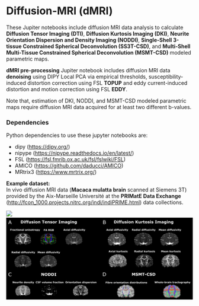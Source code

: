 # Diffusion-MRI (dMRI)
These Jupiter notebooks include diffusion MRI data analysis to calculate __Diffusion Tensor Imaging (DTI)__, __Diffusion Kurtosis Imaging (DKI)__, __Neurite Orientation Dispersion and Density Imaging (NODDI)__, __Single-Shell 3-tissue Constrained Spherical Deconvolution (SS3T-CSD)__, and __Multi-Shell Multi-Tissue Constrained Spherical Deconvolution (MSMT-CSD)__ modeled parametric maps.

__dMRI pre-processing__ Jupiter notebook includes diffusion MRI data __denoising__ using DIPY Local PCA via empirical thresholds, susceptibility-induced distortion correction using FSL __TOPUP__ and eddy current-induced distortion and motion correction using FSL __EDDY__.

Note that, estimation of DKI, NODDI, and MSMT-CSD modeled parametric maps require diffusion MRI data acquired for at least two different b-values.

### Dependencies
Python dependencies to use these jupyter notebooks are:
* dipy (https://dipy.org/)
* nipype (https://nipype.readthedocs.io/en/latest/)
* FSL (https://fsl.fmrib.ox.ac.uk/fsl/fslwiki/FSL)
* AMICO (https://github.com/daducci/AMICO)
* MRtrix3 (https://www.mrtrix.org/)

__Example dataset:__ \
In vivo diffusion MRI data (__Macaca mulatta brain__ scanned at Siemens 3T) provided by the Aix-Marseille Université at the __PRIMatE Data Exchange__ (http://fcon_1000.projects.nitrc.org/indi/indiPRIME.html) data collections.

![](MSMT-CSD_maps.png)
![](dMRI_maps.png)
